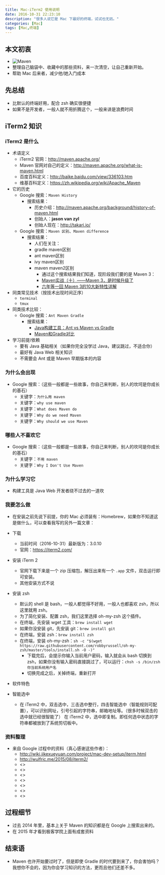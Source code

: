 ```yaml
---
title: Mac-iTerm2 使用说明
date: 2016-10-31 22:23:10
description: "很多人说它是 Mac 下最好的终端，试试也无妨。"
categories: [Mac]
tags: [Mac,终端]
---
```



<!-- more -->

## 本文初衷

- ![Maven](http://img.youmeek.com/2016/maven.png)
- 整理自己脑袋中、收藏中的那些资料，来一次清空，让自己重新开始。
- 帮助 Mac 后来者，减少他/她入门成本


## 先总结

- 比默认的终端好用，配合 zsh 确实很便捷
- 如果不是开发者，一般人就不用折腾这个，一般来讲是浪费时间

## iTerm2 知识

### iTerm2 是什么

- 术语定义
    - iTerm2 官网：<http://maven.apache.org/>
    - Maven 官网对自己的定义：<http://maven.apache.org/what-is-maven.html>
    - 百度百科定义：<http://baike.baidu.com/view/336103.htm>
    - 维基百科定义：<https://zh.wikipedia.org/wiki/Apache_Maven>
- 它的历史
    - Google 搜索：`Maven History`
        - 搜索结果：
            - 历史介绍：<http://maven.apache.org/background/history-of-maven.html>
            - 创始人：**jason van zyl**
            - 创始人现在：<http://takari.io/>
    - Google 搜索：`Maven 区别`、`Maven difference`
        - 搜索结果：
            - 人们在关注：
            - gradle maven区别
            - ant maven区别
            - ivy maven区别
            - maven maven2区别
                - 通过这个搜索结果我们知道，现阶段我们要的是 Maven 3：
                - [Maven实战（十）——Maven 3，是时候升级了](http://www.infoq.com/cn/news/2011/07/xxb-maven-10-time-to-update)
                - [六年等一回 Maven 3的10大新特性详解](http://tech.it168.com/a2010/1108/1123/000001123274_all.shtml)
- 同类常见技术（按技术出现时间正序）
    - `terminal`
    - `tmux`
- 同类技术比较：
    - Google 搜索：`Ant Maven Gradle`
        - 搜索结果：
            - [Java构建工具：Ant vs Maven vs Gradle](http://blog.csdn.net/napolunyishi/article/details/39345995)
            - [Maven和Gradle对比](http://www.cnblogs.com/huang0925/p/5209563.html)
- 学习前提/依赖
    - 要有 Java 基础相关（如果你完全没学过 Java，建议跳过，不适合你）
    - 最好有 Java Web 相关知识
    - 不需要会 Ant 或是 Maven 早期版本的内容

### 为什么会出现

- Google 搜索：（这些一般都是一些故事，你自己来判断，别人的坎坷是你成长的基石）
    - 关键字：`为什么用 maven`
    - 关键字：`why use maven`
    - 关键字：`What does Maven do`
    - 关键字：`Why do we need Maven`
    - 关键字：`Why should we use Maven`

### 哪些人不喜欢它

- Google 搜索：（这些一般都是一些故事，你自己来判断，别人的坎坷是你成长的基石）
    - 关键字：`不用 maven`
    - 关键字：`Why I Don't Use Maven`


### 为什么学习它

- 构建工具是 Java Web 开发者绕不过去的一道坎

### 我要怎么做

- 在安装之前先说下前提，你的 Mac 必须装有：Homebrew，如果你不知道这是做什么，可以查看我写的另外一篇文章：
- 下载
    - 当前时间（2016-10-31）最新版为：3.0.10
    - 官网：<https://iterm2.com/>
- 安装 iTerm 2
    - 官网下载下来是一个 zip 压缩包，解压出来有一个 `.app` 文件，双击运行即可安装。
    - 其他安装方式不说
- 安装 zsh
    - 默认的 shell 是 bash，一般人都觉得不好用，一般人也都喜欢 zsh，所以这里就用 zsh。
    - 为了简化安装、配置 zsh，我们这里选择 oh-my-zsh 这个插件。
    - 在终端，先安装 wget 工具：`brew install wget`
    - 如果你没安装 git，先安装 git：`brew install git`
    - 在终端，安装 zsh：`brew install zsh`
    - 在终端，安装 oh-my-zsh：`sh -c "$(wget https://raw.githubusercontent.com/robbyrussell/oh-my-zsh/master/tools/install.sh -O -)"`
        - 下载完后，会提示你输入当前用户密码，输入就会从 bash 切换到 zsh，如果你没有输入密码直接跳过了，可以运行：`chsh -s /bin/zsh 你当前系统用户名`
        - 切换完成之后，关掉终端，重新打开
    
- 软件特色
- 智能选中
    - 在 iTerm2 中，双击选中，三击选中整行，四击智能选中（智能规则可配置），可以识别网址，引号引起的字符串，邮箱地址等。（很多时候双击的选中就已经很智能了）
在 iTerm2 中，选中即复制。即任何选中状态的字符串都被放到了系统剪切板中。




### 资料整理

- 来自 Google 过程中的资料（真心感谢这些作者）：
    - <http://wiki.jikexueyuan.com/project/mac-dev-setup/iterm.html>
    - <http://wulfric.me/2015/08/iterm2/>
    - <>
    - <>
    - <>
    - <>
    - <>
    - <>
    - <>


## 过程细节

- 过去 2014 年里，基本上关于 Maven 的知识都是在 Google 上搜索出来的。
- 在 2015 年才看到极客学院上面有成套资料
     
     
## 结束语

- Maven 也许开始要过时了，但是即使 Gradle 的时代要到来了，你会害怕吗？我想你不会的，因为你会学习知识的方法，更而且他们还差不多。

